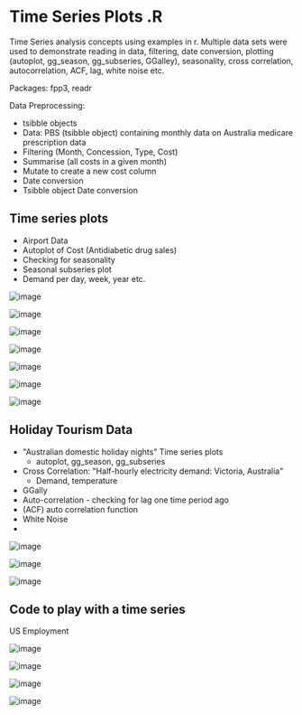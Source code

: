 # Time Series Plots .R
Time Series analysis concepts using examples in r. Multiple data sets were used to demonstrate reading in data, filtering, date conversion, plotting (autoplot, gg_season, gg_subseries, GGalley), seasonality, cross correlation, autocorrelation, ACF, lag, white noise etc. 

Packages: fpp3, readr

Data Preprocessing:
* tsibble objects
* Data: PBS (tsibble object) containing monthly data on Australia medicare prescription data
* Filtering (Month, Concession, Type, Cost)
* Summarise (all costs in a given month)
* Mutate to create a new cost column
* Date conversion
* Tsibble object Date conversion 


## Time series plots
* Airport Data
* Autoplot of Cost (Antidiabetic drug sales)
* Checking for seasonality
* Seasonal subseries plot
* Demand per day, week, year etc. 

![image](https://user-images.githubusercontent.com/65502025/155845275-5b63dcc4-3a7e-4fac-9e72-d49f171bdb97.png)
  
![image](https://user-images.githubusercontent.com/65502025/155845284-a4b498fa-e7db-4e99-98d0-eebabf4c0f95.png)

![image](https://user-images.githubusercontent.com/65502025/155845506-6e3c8a48-5f50-4c36-a312-bf10a8b76b97.png)

![image](https://user-images.githubusercontent.com/65502025/155845552-18080323-bf7b-4f71-bad4-f61a3e7b2b9f.png)

![image](https://user-images.githubusercontent.com/65502025/155845586-d62f19e4-734a-4805-ada5-ac787a3af9e9.png)

![image](https://user-images.githubusercontent.com/65502025/155845594-bcfeb0d0-3337-4cbd-9cf4-0cac3964fcd8.png)

![image](https://user-images.githubusercontent.com/65502025/155845603-3b24b497-696e-48da-be72-3e3d8676d1fc.png)

## Holiday Tourism Data
* "Australian domestic holiday nights" Time series plots
  * autoplot, gg_season, gg_subseries
* Cross Correlation: "Half-hourly electricity demand: Victoria, Australia"
  * Demand, temperature
* GGally
* Auto-correlation - checking for lag one time period ago
* (ACF) auto correlation function
* White Noise
* 

![image](https://user-images.githubusercontent.com/65502025/155845625-f84e0746-f1f3-4662-8b9d-d6393ebe1757.png)

![image](https://user-images.githubusercontent.com/65502025/155845835-7d54db60-a14e-452f-8d6f-4837cffce395.png)

![image](https://user-images.githubusercontent.com/65502025/155846107-f9bab63d-0276-45c7-8bda-c790dcb95ab7.png)



## Code to play with a time series
US Employment

![image](https://user-images.githubusercontent.com/65502025/155846163-4be97621-d9df-4ca6-a32d-b656575a1bb5.png)

![image](https://user-images.githubusercontent.com/65502025/155846175-b96f872f-e087-4810-a920-2fa7714c6678.png)

![image](https://user-images.githubusercontent.com/65502025/155846196-4a6f6b63-0eae-4e48-9921-734c1f4efa68.png)

![image](https://user-images.githubusercontent.com/65502025/155846206-1ef67f3d-ca81-47b1-949e-f5685e68b71e.png)

